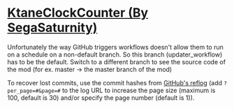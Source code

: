 # [KtaneClockCounter (By SegaSaturnity)](https://github.com/SegaSaturnity/KtaneClockCounter)

Unfortunately the way GitHub triggers workflows doesn't allow them to run on a schedule on a non-default branch. So this branch (updater_workflow) has to be the default. Switch to a different branch to see the source code of the mod (for ex. master -> the master branch of the mod)

To recover lost commits, use the commit hashes from [GitHub's reflog](https://api.github.com/repos/KtaneModules/KtaneClockCounter-SegaSaturnity/events) (add `?per_page=#&page=#` to the log URL to increase the page size (maximum is 100, default is 30) and/or specify the page number (default is 1)).
